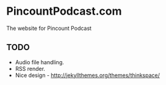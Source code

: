 # PincountPodcast.com
The website for Pincount Podcast

## TODO
* Audio file handling.
* RSS render.
* Nice design - http://jekyllthemes.org/themes/thinkspace/
